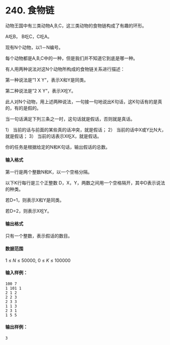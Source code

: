 # 240. 食物链

动物王国中有三类动物A,B,C，这三类动物的食物链构成了有趣的环形。

A吃B， B吃C，C吃A。

现有N个动物，以1－N编号。

每个动物都是A,B,C中的一种，但是我们并不知道它到底是哪一种。

有人用两种说法对这N个动物所构成的食物链关系进行描述：

第一种说法是”1 X Y”，表示X和Y是同类。

第二种说法是”2 X Y”，表示X吃Y。

此人对N个动物，用上述两种说法，一句接一句地说出K句话，这K句话有的是真的，有的是假的。

当一句话满足下列三条之一时，这句话就是假话，否则就是真话。

1） 当前的话与前面的某些真的话冲突，就是假话；
2） 当前的话中X或Y比N大，就是假话；
3） 当前的话表示X吃X，就是假话。

你的任务是根据给定的N和K句话，输出假话的总数。

#### 输入格式

第一行是两个整数N和K，以一个空格分隔。

以下K行每行是三个正整数 D，X，Y，两数之间用一个空格隔开，其中D表示说法的种类。

若D=1，则表示X和Y是同类。

若D=2，则表示X吃Y。

#### 输出格式

只有一个整数，表示假话的数目。

#### 数据范围

1 ≤ *N* ≤ 50000,
0 ≤ *K* ≤ 100000

#### 输入样例：

```
100 7
1 101 1 
2 1 2
2 2 3 
2 3 3 
1 1 3 
2 3 1 
1 5 5
```

#### 输出样例：

```
3
```